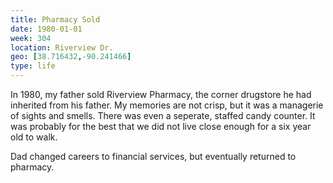 ```yaml
---
title: Pharmacy Sold
date: 1980-01-01
week: 304
location: Riverview Dr.
geo: [38.716432,-90.241466]
type: life
---
```


In 1980, my father sold Riverview Pharmacy, the corner drugstore he had inherited from his father. My memories are not crisp, but it was a managerie of sights and smells. There was even a seperate, staffed candy counter. It was probably for the best that we did not live close enough for a six year old to walk.

Dad changed careers to financial services, but eventually returned to pharmacy.
